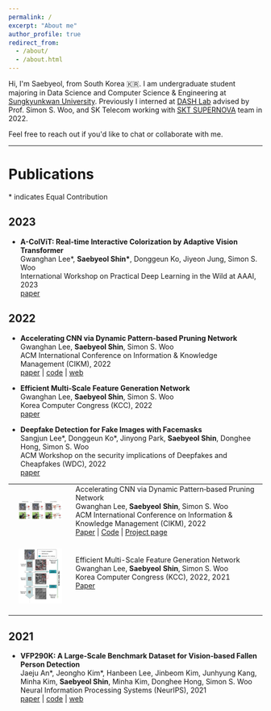 ```yaml
---
permalink: /
excerpt: "About me"
author_profile: true
redirect_from:
  - /about/
  - /about.html
---
```


Hi, I'm Saebyeol, from South Korea 🇰🇷.
I am undergraduate student majoring in Data Science and Computer Science & Engineering at [Sungkyunkwan University](https://www.skku.edu/eng/).
Previously I interned at [DASH Lab](https://dash-lab.github.io/) advised by Prof. Simon S. Woo, and SK Telecom working with [SKT SUPERNOVA](https://openapi.sk.com/products/detail?svcSeq=23&menuSeq=219) team in 2022.

Feel free to reach out if you'd like to chat or collaborate with me.

---

# Publications

\* indicates Equal Contribution

## 2023

- **A-ColViT: Real-time Interactive Colorization by Adaptive Vision Transformer**
  <br/>Gwanghan Lee\*, **Saebyeol Shin\***, Donggeun Ko, Jiyeon Jung, Simon S. Woo
  <br/>International Workshop on Practical Deep Learning in the Wild at AAAI, 2023
  <br/>[paper](https://practical-dl.github.io/2023/long_paper/27/CameraReady/27.pdf)

## 2022

- **Accelerating CNN via Dynamic Pattern‑based Pruning Network**
  <br/>Gwanghan Lee, **Saebyeol Shin**, Simon S. Woo
  <br/>ACM International Conference on Information & Knowledge Management (CIKM), 2022
  <br/>[paper](https://dl.acm.org/doi/10.1145/3511808.3557225) \| [code](https://github.com/SaebyeolShin/DPPNet) \| [web](https://sites.google.com/g.skku.edu/dppnet/)

- **Efficient Multi-Scale Feature Generation Network**
  <br/>Gwanghan Lee, **Saebyeol Shin**, Simon S. Woo
  <br/>Korea Computer Congress (KCC), 2022
  <br/>[paper](https://www.dbpia.co.kr/journal/articleDetail?nodeId=NODE11113433)

- **Deepfake Detection for Fake Images with Facemasks**
  <br/>Sangjun Lee\*, Donggeun Ko\*, Jinyong Park, **Saebyeol Shin**, Donghee Hong, Simon S. Woo
  <br/>ACM Workshop on the security implications of Deepfakes and Cheapfakes (WDC), 2022
  <br/>[paper](https://dl.acm.org/doi/abs/10.1145/3494109.3527189)

<table width="100%" align="center" border="0" cellpadding="20"><tbody>
  <tr>
    <td style="padding:20px;width:25%;vertical-align:middle"><img style="width:100%;max-width:200px" src="images/DPPNet.png"></td>
    <td valign="center">
      <papertitle>Accelerating CNN via Dynamic Pattern‑based Pruning Network</papertitle>
    <br>
      Gwanghan Lee,
      <strong>Saebyeol Shin</strong>,
      Simon S. Woo
    <br>
      ACM International Conference on Information & Knowledge Management (CIKM), 2022
    <br>
      <a href="https://dl.acm.org/doi/10.1145/3511808.3557225" target="_blank">Paper</a> |
      <a href="https://github.com/SaebyeolShin/DPPNet" target="_blank">Code</a> |
      <a href="https://sites.google.com/g.skku.edu/dppnet/" target="_blank">Project page</a> 
    </td>
  </tr>

  <p></p><p></p>

  <tr>
    <td style="padding:20px;width:25%;vertical-align:middle"><img style="width:100%;max-width:200px" src="images/EMGNet.png"></td>
    <td valign="center">
    <papertitle>Efficient Multi-Scale Feature Generation Network</papertitle>
    <br>
      Gwanghan Lee,
      <strong>Saebyeol Shin</strong>,
      Simon S. Woo
    <br>
      Korea Computer Congress (KCC), 2022</em>, 2021
    <br>
    <a href="https://www.dbpia.co.kr/journal/articleDetail?nodeId=NODE11113433" target="_blank">Paper</a>
  <p></p>
    </td>
  </tr>
</tbody></table>

## 2021

- **VFP290K: A Large‑Scale Benchmark Dataset for Vision‑based Fallen Person Detection**
  <br/>Jaeju An\*, Jeongho Kim\*, Hanbeen Lee, Jinbeom Kim, Junhyung Kang, Minha Kim, **Saebyeol Shin**, Minha Kim, Donghee Hong, Simon S. Woo
  <br/>Neural Information Processing Systems (NeurIPS), 2021
  <br/>[paper](https://openreview.net/forum?id=y2AbfIXgBK3) \| [code](https://github.com/DASH-Lab/VFP290K) \| [web](https://sites.google.com/view/dash-vfp300k/)
